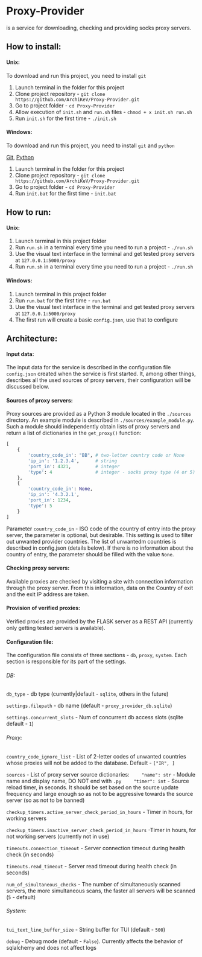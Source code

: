# Proxy-Provider

is a service for downloading, checking and providing socks proxy servers.

## How to install:

#### Unix:

To download and run this project, you need to install `git`

1. Launch terminal in the folder for this project
2. Clone project repository - `git clone https://github.com/ArchiKeV/Proxy-Provider.git`
3. Go to project folder - `cd Proxy-Provider`
4. Allow execution of `init.sh` and `run.sh` files - `chmod + x init.sh run.sh`
5. Run `init.sh` for the first time - `./init.sh`

#### Windows:

To download and run this project, you need to install `git` and `python`

[Git](https://git-scm.com/download/win), [Python](https://www.python.org/downloads/windows/)

1. Launch terminal in the folder for this project  
2. Clone project repository - `git clone https://github.com/ArchiKeV/Proxy-Provider.git`
3. Go to project folder - `cd Proxy-Provider`
4. Run `init.bat` for the first time - `init.bat`



## How to run:

#### Unix:

1. Launch terminal in this project folder  
2. Run `run.sh` in a terminal every time you need to run a project - `./run.sh`  
3. Use the visual text interface in the terminal and get tested proxy servers at `127.0.0.1:5000/proxy`
4. Run `run.sh` in a terminal every time you need to run a project - `./run.sh`

#### Windows:

1. Launch terminal in this project folder  
2. Run `run.bat` for the first time - `run.bat`  
3. Use the visual text interface in the terminal and get tested proxy servers at `127.0.0.1:5000/proxy`
4. The first run will create a basic `config.json`, use that to configure

## Architecture:

#### Input data:

The input data for the service is described in the configuration file `config.json` created when the service is first started. It, among other things, describes all the used sources of proxy servers, their configuration will be discussed below.

#### Sources of proxy servers:

Proxy sources are provided as a Python 3 module located in the `./sources` directory. An example module is described in `./sources/example_module.py`. Such a module should independently obtain lists of proxy servers and return a list of dictionaries in the `get_proxy()` function:

```python
[
    {
        'country_code_in': "BB", # two-letter country code or None
        'ip_in': '1.2.3.4',      # string
        'port_in': 4321,         # integer
        'type': 4                # integer - socks proxy type (4 or 5)
    },
    {
        'country_code_in': None,
        'ip_in': '4.3.2.1',
        'port_in': 1234,
        'type': 5
    }
]
```

Parameter `country_code_in` - ISO code of the country of entry into the proxy server, the parameter is optional, but desirable. This setting is used to filter out unwanted provider countries. The list of unwantedm countries is described in config.json (details below). If there is no information about the country of entry, the parameter should be filled with the value `None`. 

#### Checking proxy servers:

Available proxies are checked by visiting a site with connection information through the proxy server. From this information, data on the Country of exit and the exit IP address are taken.

#### Provision of verified proxies:

Verified proxies are provided by the FLASK server as a REST API (currently only getting tested servers is available).

#### Configuration file:

The configuration file consists of three sections - `db`, `proxy`, `system`. Each section is responsible for its part of the settings.

###### DB:

`db_type` - db type (currently|default - `sqlite`, others in the future)

`settings.filepath` - db name (default - `proxy_provider_db.sqlite`)

`settings.concurrent_slots` - Num of concurrent db access slots (sqlite default - `1`)

###### Proxy:

`country_code_ignore_list` - List of 2-letter codes of unwanted countries whose proxies will not be added to the database. Default - `["IR", ]`

`sources` - List of proxy server source dictionaries:
`    "name": str` - Module name and display name, DO NOT end with `.py` 
`    "timer": int` - Source reload timer, in seconds. It should be set based on the source update frequency and large enough so as not to be aggressive towards the source server (so as not to be banned)

`checkup_timers.active_server_check_period_in_hours` - Timer in hours, for working servers  

`checkup_timers.inactive_server_check_period_in_hours` -Timer in hours, for not working servers (currently not in use)  

`timeouts.connection_timeout` - Server connection timeout during health check (in seconds)  

`timeouts.read_timeout` - Server read timeout during health check (in seconds)  

`num_of_simultaneous_checks` - The number of simultaneously scanned servers, the more simultaneous scans, the faster all servers will be scanned (`5` - default)

###### System:

`tui_text_line_buffer_size` - String buffer for TUI (default - `500`)  

`debug` - Debug mode (default - `False`). Currently affects the behavior of sqlalchemy and does not affect logs
